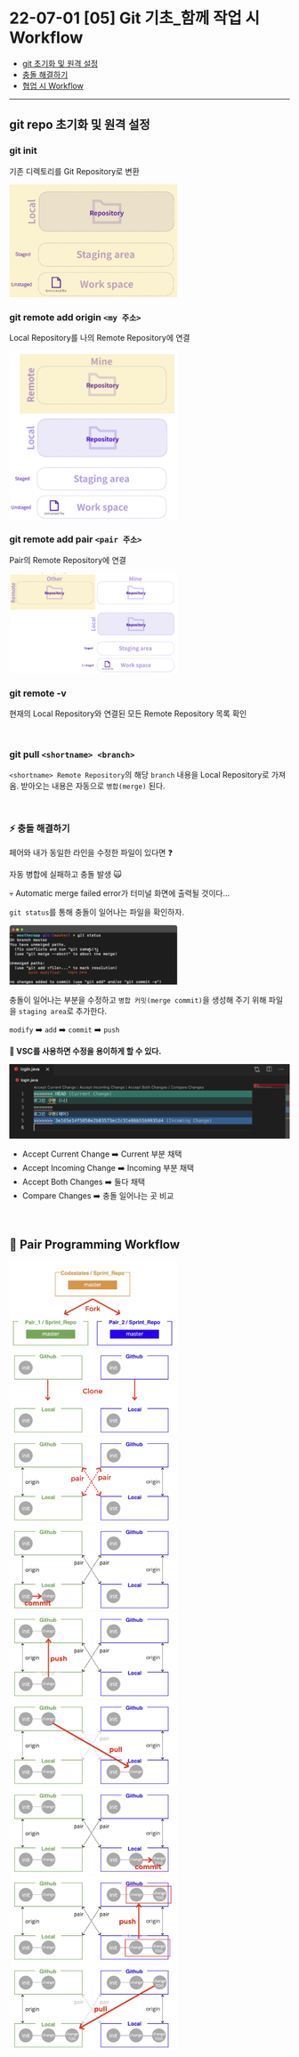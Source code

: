 # 22-07-01 [05] Git 기초_함께 작업 시 Workflow

- [git 초기화 및 원격 설정](#git-repo-초기화-및-원격-설정)
- [충돌 해결하기](#⚡️-충돌-해결하기)
- [협업 시 Workflow](#🌟-pair-programming-workflow)

---

## git repo 초기화 및 원격 설정

### git init

기존 디렉토리를 Git Repository로 변환

<img src="../images/BootCamp/Section01/[05]/init.png" width="60%" height="20%">

<Br>

### git remote add origin `<my 주소>`

Local Repository를 나의 Remote Repository에 연결

<img src="../images/BootCamp/Section01/[05]/remotemy.png" width="60%" height="20%">

<Br>

### git remote add pair `<pair 주소>`

Pair의 Remote Repository에 연결

<img src="../images/BootCamp/Section01/[05]/remotepair.png" width="60%" height="20%">

<br>

### git remote -v

현재의 Local Repository와 연결된 모든 Remote Repository 목록 확인

<Br>

### git pull `<shortname> <branch>`

`<shortname> Remote Repository`의 해당 `branch` 내용을 Local Repository로 가져옴. 받아오는 내용은 자동으로 `병합(merge)` 된다.

<Br>

### ⚡️ 충돌 해결하기

페어와 내가 동일한 라인을 수정한 파일이 있다면 ❓

자동 병합에 실패하고 충돌 발생 🙀

💀 Automatic merge failed error가 터미널 화면에 출력될 것이다...

`git status`를 통해 충돌이 일어나는 파일을 확인하자.

<img src="../images/BootCamp/Section01/[05]/conflict.png" width="60%" height="20%">

<br>

충돌이 일어나는 부분을 수정하고 `병합 커밋(merge commit)`을 생성해 주기 위해 파일을 `staging area`로 추가한다.

`modify` ➡️ `add` ➡️ `commit` ➡️ `push`
 
**🍯 VSC를 사용하면 수정을 용이하게 할 수 있다.**

<img src="../images/BootCamp/Section01/[05]/mergeIDE.png">

- Accept Current Change ➡️ Current 부분 채택
- Accept Incoming Change ➡️ Incoming 부분 채택
- Accept Both Changes ➡️ 둘다 채택
- Compare Changes ➡️ 충돌 일어나는 곳 비교

<br>

## 🌟 Pair Programming Workflow

<img src="../images/BootCamp/Section01/[05]/pair1.png" width="60%" height="20%">
<img src="../images/BootCamp/Section01/[05]/pair2.png" width="60%" height="20%">
<img src="../images/BootCamp/Section01/[05]/pair3.png" width="60%" height="20%">
<img src="../images/BootCamp/Section01/[05]/pair4.png" width="60%" height="20%">
<img src="../images/BootCamp/Section01/[05]/pair5.png" width="60%" height="20%">
<img src="../images/BootCamp/Section01/[05]/pair6.png" width="60%" height="20%">
<img src="../images/BootCamp/Section01/[05]/pair7.png" width="60%" height="20%">
<img src="../images/BootCamp/Section01/[05]/pair8.png" width="60%" height="20%">
<img src="../images/BootCamp/Section01/[05]/pair9.png" width="60%" height="20%">